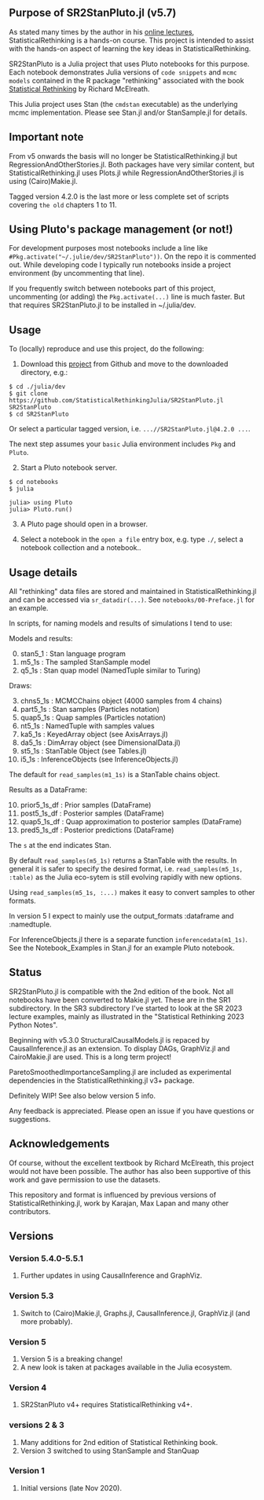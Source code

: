 ## Purpose of SR2StanPluto.jl (v5.7)

As stated many times by the author in his [online lectures](https://www.youtube.com/watch?v=ENxTrFf9a7c&list=PLDcUM9US4XdNM4Edgs7weiyIguLSToZRI), StatisticalRethinking is a hands-on course. This project is intended to assist with the hands-on aspect of learning the key ideas in StatisticalRethinking. 

SR2StanPluto is a Julia project that uses Pluto notebooks for this purpose. Each notebook demonstrates Julia versions of `code snippets` and `mcmc models` contained in the R package "rethinking" associated with the book [Statistical Rethinking](https://xcelab.net/rm/statistical-rethinking/) by Richard McElreath.

This Julia project uses Stan (the `cmdstan` executable) as the underlying mcmc implementation. Please see Stan.jl and/or StanSample.jl for details.

## Important note

From v5 onwards the basis will no longer be StatisticalRethinking.jl but RegressionAndOtherStories.jl. Both packages have very similar content, but StatisticalRethinking.jl uses Plots.jl while RegressionAndOtherStories.jl is using (Cairo)Makie.jl.

Tagged version 4.2.0 is the last more or less complete set of scripts covering `the old` chapters 1 to 11.

## Using Pluto's package management (or not!)

For development purposes most notebooks include a line like `#Pkg.activate("~/.julie/dev/SR2StanPluto"))`. On the repo it is commented out. While developing code I typically run notebooks inside a project environment (by uncommenting that line).

If you frequently switch between notebooks part of this project, uncommenting (or adding) the `Pkg.activate(...)` line is much faster. But that requires SR2StanPluto.jl to be installed in ~/.julia/dev.

## Usage

To (locally) reproduce and use this project, do the following:

1. Download this [project](https://github.com/StatisticalRethinkingJulia/SR2StanPluto.jl) from Github and move to the downloaded directory, e.g.:

```
$ cd ./julia/dev
$ git clone https://github.com/StatisticalRethinkingJulia/SR2StanPluto.jl SR2StanPluto
$ cd SR2StanPluto
```
Or select a particular tagged version, i.e. `...//SR2StanPluto.jl@4.2.0 ...`.

The next step assumes your `basic` Julia environment includes `Pkg` and `Pluto`.

2. Start a Pluto notebook server.
```
$ cd notebooks
$ julia

julia> using Pluto
julia> Pluto.run()
```
3. A Pluto page should open in a browser.

4. Select a notebook in the `open a file` entry box, e.g. type `./`, select a notebook collection and a notebook.. 

## Usage details

All "rethinking" data files are stored and maintained in StatisticalRethinking.jl and can be accessed via `sr_datadir(...)`. See `notebooks/00-Preface.jl` for an example.

In scripts, for naming models and results of simulations I tend to use:

Models and results:

0. stan5_1           : Stan language program
1. m5_1s             : The sampled StanSample model
2. q5_1s             : Stan quap model (NamedTuple similar to Turing)

Draws:

3. chns5_1s          : MCMCChains object (4000 samples from 4 chains)
4. part5_1s          : Stan samples (Particles notation)
5. quap5_1s          : Quap samples (Particles notation)
6. nt5_1s            : NamedTuple with samples values
7. ka5_1s            : KeyedArray object (see AxisArrays.jl)
8. da5_1s            : DimArray object (see DimensionalData.jl)
9. st5_1s            : StanTable 0bject (see Tables.jl)
10. i5_1s            : InferenceObjects (see InferenceObjects.jl)

The default for `read_samples(m1_1s)` is a StanTable chains object.

Results as a DataFrame:

10. prior5_1s_df      : Prior samples (DataFrame)
11. post5_1s_df       : Posterior samples (DataFrame)
12. quap5_1s_df       : Quap approximation to posterior samples (DataFrame)
13. pred5_1s_df       : Posterior predictions (DataFrame)

The `s` at the end indicates Stan.

By default `read_samples(m5_1s)` returns a StanTable with the results. In general
it is safer to specify the desired format, i.e. `read_samples(m5_1s, :table)` as
the Julia eco-sytem is still evolving rapidly with new options.

Using `read_samples(m5_1s, :...)` makes it easy to convert samples to other formats.

In version 5 I expect to mainly use the output_formats :dataframe and :namedtuple.

For InferenceObjects.jl there is a separate function `inferencedata(m1_1s)`. 
See the Notebook_Examples in Stan.jl for an example Pluto notebook.

## Status

SR2StanPluto.jl is compatible with the 2nd edition of the book. Not all notebooks have been converted to Makie.jl yet. These are in the SR1 subdirectory. In the SR3 subdirectory I've started to look at the SR 2023 lecture examples, mainly as illustrated in the "Statistical Rethinking 2023 Python Notes".

Beginning with v5.3.0 StructuralCausalModels.jl is repaced by CausalInference.jl as an extension. To display DAGs, GraphViz.jl and CairoMakie.jl are used. This is a long term project!

ParetoSmoothedImportanceSampling.jl are included as experimental dependencies in the StatisticalRethinking.jl v3+ package.

Definitely WIP! See also below version 5 info.

Any feedback is appreciated. Please open an issue if you have questions or suggestions.

## Acknowledgements

Of course, without the excellent textbook by Richard McElreath, this project would not have been possible. The author has also been supportive of this work and gave permission to use the datasets.

This repository and format is influenced by previous versions of StatisticalRethinking.jl, work by Karajan, Max Lapan and many other contributors.

## Versions

### Version 5.4.0-5.5.1

1. Further updates in using CausalInference and GraphViz.

### Version 5.3

1. Switch to (Cairo)Makie.jl, Graphs.jl, CausalInference.jl, GraphViz.jl (and more probably).

### Version 5

1. Version 5 is a breaking change!
2. A new look is taken at packages available in the Julia ecosystem.

### Version 4

1. SR2StanPluto v4+ requires StatisticalRethinking v4+.

### versions 2 & 3

1. Many additions for 2nd edition of Statistical Rethinking book.
2. Version 3 switched to using StanSample and StanQuap

### Version 1

1. Initial versions (late Nov 2020).

